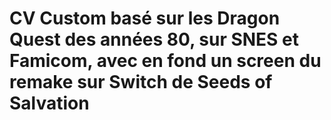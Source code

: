 # CV Custom basé sur les Dragon Quest des années 80, sur SNES et Famicom, avec en fond un screen du remake sur Switch de Seeds of Salvation
